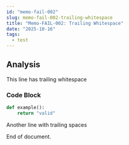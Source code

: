 ```yaml
---
id: "memo-fail-002"
slug: memo-fail-002-trailing-whitespace
title: "Memo-FAIL-002: Trailing Whitespace"
date: "2025-10-16"
tags:
  - test
---
```


## Analysis

This line has trailing whitespace   

### Code Block

```python
def example():
    return "valid"
```

Another line with trailing spaces    

End of document.
